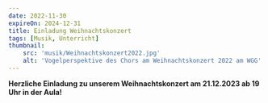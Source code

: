 ```yaml
---
date: 2022-11-30
expireOn: 2024-12-31
title: Einladung Weihnachtskonzert
tags: [Musik, Unterricht]
thumbnail:
    src: 'musik/Weihnachtskonzert2022.jpg'
    alt: 'Vogelperspektive des Chors am Weihnachtskonzert 2022 am WGG'
---
```


**Herzliche Einladung zu unserem Weihnachtskonzert am 21.12.2023 ab 19 Uhr in der Aula!**